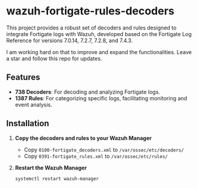 # wazuh-fortigate-rules-decoders

This project provides a robust set of decoders and rules designed to integrate Fortigate logs with Wazuh, developed based on the Fortigate Log Reference for versions 7.0.14, 7.2.7, 7.2.8, and 7.4.3. 

I am working hard on that to improve and expand the functionalities. Leave a star and follow this repo for updates.

## Features

- **738 Decoders**: For decoding and analyzing Fortigate logs.
- **1387 Rules**: For categorizing specific logs, facilitating monitoring and event analysis.

## Installation

1. **Copy the decoders and rules to your Wazuh Manager**

   - Copy `0100-fortigate_decoders.xml` to `/var/ossec/etc/decoders/`
   - Copy `0391-fortigate_rules.xml` to `/var/ossec/etc/rules/`

2. **Restart the Wazuh Manager**

   ```bash
   systemctl restart wazuh-manager
   ```


